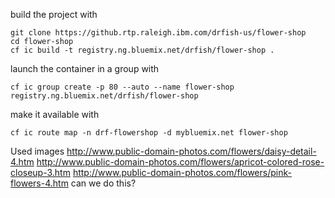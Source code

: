 build the project with 

    git clone https://github.rtp.raleigh.ibm.com/drfish-us/flower-shop
    cd flower-shop
    cf ic build -t registry.ng.bluemix.net/drfish/flower-shop .

launch the container in a group with

    cf ic group create -p 80 --auto --name flower-shop registry.ng.bluemix.net/drfish/flower-shop

make it available with

    cf ic route map -n drf-flowershop -d mybluemix.net flower-shop

Used images
http://www.public-domain-photos.com/flowers/daisy-detail-4.htm
http://www.public-domain-photos.com/flowers/apricot-colored-rose-closeup-3.htm
http://www.public-domain-photos.com/flowers/pink-flowers-4.htm
can we do this?
